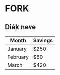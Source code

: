 # FORK
## Diák neve

| Month    | Savings |
| -------- | ------- |
| January  | $250    |
| February | $80     |
| March    | $420    |
